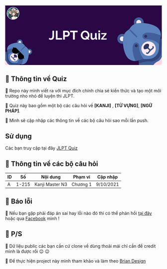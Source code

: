 ![Cover](/assets/images/bg.png)


## :cherry_blossom:	 Thông tin về Quiz 

:raccoon:  Repo này mình viết ra với mục đích chính chia sẻ kiến thức và tạo một môi trường nho nhỏ để luyện thi JLPT.

:raccoon:  Quiz này bao gồm một bộ các câu hỏi về **[KANJI]** , **[TỪ VỰNG]**, **[NGỮ PHÁP]**.

:raccoon:  Mình sẽ cập nhập các thông tin về các bộ câu hỏi sao mỗi lần push. 
## Sử dụng
Các bạn truy cập tại đây [JLPT Quiz](https://duckduckgo.com)

## :cherry_blossom:	 Thông tin về các bộ câu hỏi
ID |Số     |Nội dung        |Phạm vi   |Cập nhập
---|-------|----------------|----------|--------
A  |1-215  |Kanji Master N3 |Chương 1  |9/10/2021

## :cherry_blossom:	 Báo lỗi
:raccoon:  Nếu bạn gặp phải đáp án sai hay lỗi nào đó thì có thể phản hồi [tại đây](https://forms.gle/PJ5ib4EdRPYoewSE7) hoặc qua [Facebook](https://www.facebook.com/sangnguyen0709/) mình ! 

## :cherry_blossom:	 P/S
:raccoon:  Dữ liệu public các bạn cần cứ clone về dùng thoải mái chỉ cần để credit mình là được rồi :wink: :wink:

:raccoon:  Để thực hiện project này mình tham khảo và làm theo [Brian Design](https://youtu.be/f4fB9Xg2JEY)  
